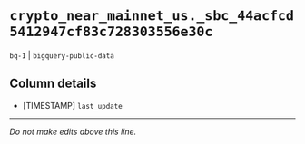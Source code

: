 # `crypto_near_mainnet_us._sbc_44acfcd5412947cf83c728303556e30c`
`bq-1` | `bigquery-public-data`

## Column details
* [TIMESTAMP] `last_update`

-------------------------------------------------------------------------------
*Do not make edits above this line.*
